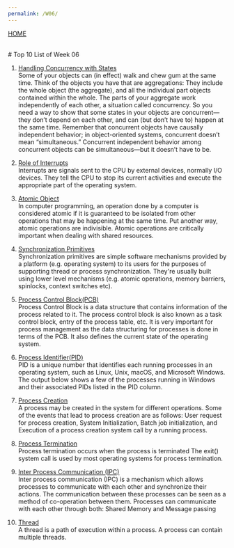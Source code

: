 ```yaml
--- 
permalink: /W06/ 
--- 
```

[HOME](../) 

<br>
# Top 10 List of Week 06

1. [Handling Concurrency with States](https://flylib.com/books/en/2.100.1.104/1/)<br>
Some of your objects can (in effect) walk and chew gum at the same time. Think of the objects you have that are aggregations: They include the whole object (the aggregate), and all the individual part objects contained within the whole. The parts of your aggregate work independently of each other, a situation called concurrency. So you need a way to show that some states in your objects are concurrent—they don’t depend on each other, and can (but don’t have to) happen at the same time. Remember that concurrent objects have causally independent behavior; in object-oriented systems, concurrent doesn’t mean “simultaneous.” Concurrent independent behavior among concurrent objects can be simultaneous—but it doesn’t have to be.

2. [Role of Interrupts](http://faculty.salina.k-state.edu/tim/ossg/Introduction/OSworking.html)<br> 
Interrupts are signals sent to the CPU by external devices, normally I/O devices. They tell the CPU to stop its current activities and execute the appropriate part of the operating system.

3. [Atomic Object](https://spin.atomicobject.com/2016/01/06/defining-atomic-object/)<br> 
In computer programming, an operation done by a computer is considered atomic if it is guaranteed to be isolated from other operations that may be happening at the same time. Put another way, atomic operations are indivisible. Atomic operations are critically important when dealing with shared resources.

4. [Synchronization Primitives](https://stackoverflow.com/questions/8017507/definition-of-synchronization-primitive)<br>
Synchronization primitives are simple software mechanisms provided by a platform (e.g. operating system) to its users for the purposes of supporting thread or process synchronization. They're usually built using lower level mechanisms (e.g. atomic operations, memory barriers, spinlocks, context switches etc).

5. [Process Control Block(PCB)](https://www.tutorialspoint.com/what-is-process-control-block-pcb)<br> 
Process Control Block is a data structure that contains information of the process related to it. The process control block is also known as a task control block, entry of the process table, etc. It is very important for process management as the data structuring for processes is done in terms of the PCB. It also defines the current state of the operating system.

6. [Process Identifier(PID)](https://www.computerhope.com/jargon/p/pid.htm)<br> 
PID is a unique number that identifies each running processes in an operating system, such as Linux, Unix, macOS, and Microsoft Windows. The output below shows a few of the processes running in Windows and their associated PIDs listed in the PID column.

7. [Process Creation](https://www.tutorialspoint.com/process-creation-vs-process-termination-in-operating-system)<br> 
A process may be created in the system for different operations. Some of the events that lead to process creation are as follows: User request for process creation, System Initialization, Batch job initialization, and Execution of a process creation system call by a running process.

8. [Process Termination](https://www.tutorialspoint.com/process-creation-vs-process-termination-in-operating-system)<br>
Process termination occurs when the process is terminated The exit() system call is used by most operating systems for process termination.

9. [Inter Process Communication (IPC)](https://www.geeksforgeeks.org/inter-process-communication-ipc/)<br> 
Inter process communication (IPC) is a mechanism which allows processes to communicate with each other and synchronize their actions. The communication between these processes can be seen as a method of co-operation between them. Processes can communicate with each other through both: Shared Memory and Message passing

10. [Thread](https://www.geeksforgeeks.org/thread-in-operating-system/)<br>
A thread is a path of execution within a process. A process can contain multiple threads.
